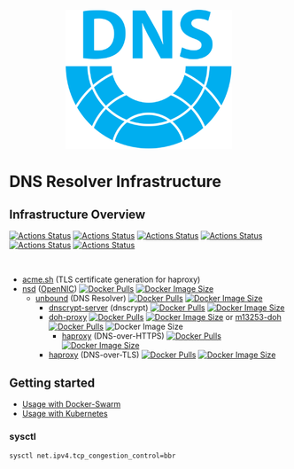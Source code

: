 <p align="center">
    <img src="logo/icon-transparent.svg" alt="DNS Resolver Infrastructure" width="300">
</p>

# DNS Resolver Infrastructure

## Infrastructure Overview

<!-- [![Actions Status](https://github.com/publicarray/dns-resolver-infra/workflows/dnscrypt-proxy/badge.svg)](https://github.com/publicarray/dns-resolver-infra/actions?workflow=dnscrypt-proxy) -->
[![Actions Status](https://github.com/publicarray/dns-resolver-infra/workflows/dnscrypt-server/badge.svg)](https://github.com/publicarray/dns-resolver-infra/actions?workflow=dnscrypt-server)
[![Actions Status](https://github.com/publicarray/dns-resolver-infra/workflows/doh-proxy/badge.svg)](https://github.com/publicarray/dns-resolver-infra/actions?workflow=doh-proxy)
[![Actions Status](https://github.com/publicarray/dns-resolver-infra/workflows/haproxy/badge.svg)](https://github.com/publicarray/dns-resolver-infra/actions?workflow=haproxy)
[![Actions Status](https://github.com/publicarray/dns-resolver-infra/workflows/m13253-doh/badge.svg)](https://github.com/publicarray/dns-resolver-infra/actions?workflow=m13253-doh)
[![Actions Status](https://github.com/publicarray/dns-resolver-infra/workflows/nsd/badge.svg)](https://github.com/publicarray/dns-resolver-infra/actions?workflow=nsd)
[![Actions Status](https://github.com/publicarray/dns-resolver-infra/workflows/unbound/badge.svg)](https://github.com/publicarray/dns-resolver-infra/actions?workflow=unbound)

<br>

* [acme.sh](https://github.com/Neilpang/acme.sh) (TLS certificate generation for haproxy)
* [nsd](https://www.nlnetlabs.nl/projects/nsd/) ([OpenNIC](https://www.opennic.org/)) [![Docker Pulls](https://img.shields.io/docker/pulls/publicarray/nsd.svg?maxAge=86400)](https://hub.docker.com/r/publicarray/nsd/) [![Docker Image Size](https://img.shields.io/docker/image-size/publicarray/nsd/latest)](https://microbadger.com/images/publicarray/nsd)
  * [unbound](https://unbound.nlnetlabs.nl/) (DNS Resolver) [![Docker Pulls](https://img.shields.io/docker/pulls/publicarray/unbound.svg?maxAge=86400)](https://hub.docker.com/r/publicarray/unbound/) [![Docker Image Size](https://img.shields.io/docker/image-size/publicarray/unbound/latest)](https://microbadger.com/images/publicarray/unbound)
    * [dnscrypt-server](https://github.com/jedisct1/encrypted-dns-server) (dnscrypt) [![Docker Pulls](https://img.shields.io/docker/pulls/publicarray/dnscrypt-server.svg?maxAge=86400)](https://hub.docker.com/r/publicarray/dnscrypt-server/) [![Docker Image Size](https://img.shields.io/docker/image-size/publicarray/dnscrypt-server/latest)](https://microbadger.com/images/publicarray/dnscrypt-server)
    * [doh-proxy](https://github.com/jedisct1/rust-doh) [![Docker Pulls](https://img.shields.io/docker/pulls/publicarray/doh-proxy.svg?maxAge=86400)](https://hub.docker.com/r/publicarray/doh-proxy/) [![Docker Image Size](https://img.shields.io/docker/image-size/publicarray/doh-proxy/latest)](https://microbadger.com/images/publicarray/doh-proxy) or [m13253-doh](https://github.com/m13253/dns-over-https) [![Docker Pulls](https://img.shields.io/docker/pulls/publicarray/m13253-doh.svg?maxAge=86400)](https://hub.docker.com/r/publicarray/m13253-doh/) ![Docker Image Size](https://img.shields.io/docker/image-size/publicarray/m13253-doh/latest)
      * [haproxy](http://www.haproxy.org/) (DNS-over-HTTPS) [![Docker Pulls](https://img.shields.io/docker/pulls/publicarray/haproxy.svg?maxAge=86400)](https://hub.docker.com/r/publicarray/haproxy/) [![Docker Image Size](https://img.shields.io/docker/image-size/publicarray/haproxy/latest)](https://microbadger.com/images/publicarray/haproxy)
    * [haproxy](http://www.haproxy.org/) (DNS-over-TLS) [![Docker Pulls](https://img.shields.io/docker/pulls/publicarray/haproxy.svg?maxAge=86400)](https://hub.docker.com/r/publicarray/haproxy/) [![Docker Image Size](https://img.shields.io/docker/image-size/publicarray/haproxy/latest)](https://microbadger.com/images/publicarray/haproxy)

## Getting started

* [Usage with Docker-Swarm](docker.md)
* [Usage with Kubernetes](kube.md)

### sysctl

```
sysctl net.ipv4.tcp_congestion_control=bbr
```
